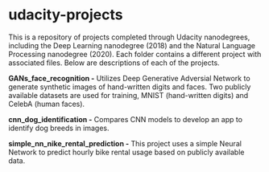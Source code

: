 # udacity-projects
This is a repository of projects completed through Udacity nanodegrees, including the Deep Learning nanodegree (2018) and the Natural Language Processing nanodegree (2020). Each folder contains a different project with associated files. Below are descriptions of each of the projects.

**GANs_face_recognition -** Utilizes Deep Generative Adversial Network to generate synthetic images of hand-written digits and faces. Two publicly available datasets are used for training, MNIST (hand-written digits) and CelebA (human faces).

**cnn_dog_identification -** Compares CNN models to develop an app to identify dog breeds in images.

**simple_nn_nike_rental_prediction -** This project uses a simple Neural Network to predict hourly bike rental usage based on publicly available data.
